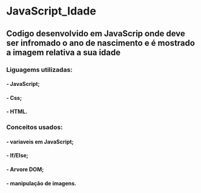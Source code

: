 # JavaScript_Idade

## Codigo desenvolvido em JavaScrip onde deve ser infromado o ano de nascimento e é mostrado a imagem relativa a sua idade

### Liguagems utilizadas:
#### - JavaScript;
#### - Css;
#### - HTML.

### Conceitos usados:
#### - variaveis em JavaScript;
#### - If/Else;
#### - Arvore DOM;
#### - manipulação de imagens.
